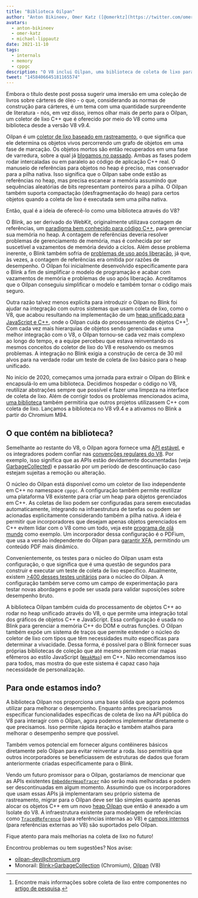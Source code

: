 ```yaml
---
title: "Biblioteca Oilpan"
author: "Anton Bikineev, Omer Katz ([@omerktz](https://twitter.com/omerktz)) e Michael Lippautz ([@mlippautz](https://twitter.com/mlippautz)), eficientes e eficazes na movimentação de arquivos"
avatars: 
  - anton-bikineev
  - omer-katz
  - michael-lippautz
date: 2021-11-10
tags: 
  - internals
  - memory
  - cppgc
description: "O V8 inclui Oilpan, uma biblioteca de coleta de lixo para gerenciar memória C++"
tweet: "1458406645181165574"
---
```


Embora o título deste post possa sugerir uma imersão em uma coleção de livros sobre cárteres de óleo - o que, considerando as normas de construção para cárteres, é um tema com uma quantidade surpreendente de literatura - nós, em vez disso, iremos olhar mais de perto para o Oilpan, um coletor de lixo C++ que é oferecido por meio do V8 como uma biblioteca desde a versão V8 v9.4.

<!--truncate-->
Oilpan é um [coletor de lixo baseado em rastreamento](https://en.wikipedia.org/wiki/Tracing_garbage_collection), o que significa que ele determina os objetos vivos percorrendo um grafo de objetos em uma fase de marcação. Os objetos mortos são então recuperados em uma fase de varredura, sobre a qual já [blogamos no passado](https://v8.dev/blog/high-performance-cpp-gc). Ambas as fases podem rodar intercaladas ou em paralelo ao código de aplicação C++ real. O manuseio de referências para objetos no heap é preciso, mas conservador para a pilha nativa. Isso significa que o Oilpan sabe onde estão as referências no heap, mas precisa escanear a memória assumindo que sequências aleatórias de bits representam ponteiros para a pilha. O Oilpan também suporta compactação (desfragmentação do heap) para certos objetos quando a coleta de lixo é executada sem uma pilha nativa.

Então, qual é a ideia de oferecê-lo como uma biblioteca através do V8?

O Blink, ao ser derivado do WebKit, originalmente utilizava contagem de referências, um [paradigma bem conhecido para código C++](https://en.cppreference.com/w/cpp/memory/shared_ptr), para gerenciar sua memória no heap. A contagem de referências deveria resolver problemas de gerenciamento de memória, mas é conhecida por ser suscetível a vazamentos de memória devido a ciclos. Além desse problema inerente, o Blink também sofria de [problemas de uso após liberação](https://en.wikipedia.org/wiki/Dangling_pointer), já que, às vezes, a contagem de referências era omitida por razões de desempenho. O Oilpan foi inicialmente desenvolvido especificamente para o Blink a fim de simplificar o modelo de programação e acabar com vazamentos de memória e problemas de uso após liberação. Acreditamos que o Oilpan conseguiu simplificar o modelo e também tornar o código mais seguro.

Outra razão talvez menos explícita para introduzir o Oilpan no Blink foi ajudar na integração com outros sistemas que usam coleta de lixo, como o V8, que acabou resultando na implementação de um [heap unificado para JavaScript e C++](https://v8.dev/blog/tracing-js-dom), onde o Oilpan cuida do processamento de objetos C++[^1]. Com cada vez mais hierarquias de objetos sendo gerenciadas e uma melhor integração com o V8, o Oilpan tornou-se cada vez mais complexo ao longo do tempo, e a equipe percebeu que estava reinventando os mesmos conceitos do coletor de lixo do V8 e resolvendo os mesmos problemas. A integração no Blink exigia a construção de cerca de 30 mil alvos para na verdade rodar um teste de coleta de lixo básico para o heap unificado.

No início de 2020, começamos uma jornada para extrair o Oilpan do Blink e encapsulá-lo em uma biblioteca. Decidimos hospedar o código no V8, reutilizar abstrações sempre que possível e fazer uma limpeza na interface de coleta de lixo. Além de corrigir todos os problemas mencionados acima, [uma biblioteca](https://docs.google.com/document/d/1ylZ25WF82emOwmi_Pg-uU6BI1A-mIbX_MG9V87OFRD8/) também permitiria que outros projetos utilizassem C++ com coleta de lixo. Lançamos a biblioteca no V8 v9.4 e a ativamos no Blink a partir do Chromium M94.

## O que contém na biblioteca?

Semelhante ao restante do V8, o Oilpan agora fornece uma [API estável](https://chromium.googlesource.com/v8/v8.git/+/HEAD/include/cppgc/), e os integradores podem confiar nas [convenções regulares do V8](https://v8.dev/docs/api). Por exemplo, isso significa que as APIs estão devidamente documentadas (veja [GarbageCollected](https://chromium.googlesource.com/v8/v8.git/+/main/include/cppgc/garbage-collected.h#17)) e passarão por um período de descontinuação caso estejam sujeitas a remoção ou alteração.

O núcleo do Oilpan está disponível como um coletor de lixo independente em C++ no namespace `cppgc`. A configuração também permite reutilizar uma plataforma V8 existente para criar um heap para objetos gerenciados em C++. As coletas de lixo podem ser configuradas para serem executadas automaticamente, integrando na infraestrutura de tarefas ou podem ser acionadas explicitamente considerando também a pilha nativa. A ideia é permitir que incorporadores que desejam apenas objetos gerenciados em C++ evitem lidar com o V8 como um todo, veja este [programa de olá mundo](https://chromium.googlesource.com/v8/v8.git/+/main/samples/cppgc/hello-world.cc) como exemplo. Um incorporador dessa configuração é o PDFium, que usa a versão independente do Oilpan para [garantir XFA](https://groups.google.com/a/chromium.org/g/chromium-dev/c/RAqBXZWsADo/m/9NH0uGqCAAAJ?utm_medium=email&utm_source=footer), permitindo um conteúdo PDF mais dinâmico.

Convenientemente, os testes para o núcleo do Oilpan usam esta configuração, o que significa que é uma questão de segundos para construir e executar um teste de coleta de lixo específico. Atualmente, existem [>400 desses testes unitários](https://source.chromium.org/chromium/chromium/src/+/main:v8/test/unittests/heap/cppgc/) para o núcleo do Oilpan. A configuração também serve como um campo de experimentação para testar novas abordagens e pode ser usada para validar suposições sobre desempenho bruto.

A biblioteca Oilpan também cuida do processamento de objetos C++ ao rodar no heap unificado através do V8, o que permite uma integração total dos gráficos de objetos C++ e JavaScript. Essa configuração é usada no Blink para gerenciar a memória C++ do DOM e outras funções. O Oilpan também expõe um sistema de traços que permite estender o núcleo do coletor de lixo com tipos que têm necessidades muito específicas para determinar a vivacidade. Dessa forma, é possível para o Blink fornecer suas próprias bibliotecas de coleção que até mesmo permitem criar mapas efêmeros ao estilo JavaScript ([`WeakMap`](https://developer.mozilla.org/en-US/docs/Web/JavaScript/Reference/Global_Objects/WeakMap)) em C++. Não recomendamos isso para todos, mas mostra do que este sistema é capaz caso haja necessidade de personalização.

## Para onde estamos indo?

A biblioteca Oilpan nos proporciona uma base sólida que agora podemos utilizar para melhorar o desempenho. Enquanto antes precisaríamos especificar funcionalidades específicas de coleta de lixo na API pública do V8 para interagir com o Oilpan, agora podemos implementar diretamente o que precisamos. Isso permite rápida iteração e também atalhos para melhorar o desempenho sempre que possível.

Também vemos potencial em fornecer alguns contêineres básicos diretamente pelo Oilpan para evitar reinventar a roda. Isso permitiria que outros incorporadores se beneficiassem de estruturas de dados que foram anteriormente criadas especificamente para o Blink.

Vendo um futuro promissor para o Oilpan, gostaríamos de mencionar que as APIs existentes [`EmbedderHeapTracer`](https://source.chromium.org/chromium/chromium/src/+/main:v8/include/v8-embedder-heap.h;l=75) não serão mais melhoradas e podem ser descontinuadas em algum momento. Assumindo que os incorporadores que usam essas APIs já implementaram seu próprio sistema de rastreamento, migrar para o Oilpan deve ser tão simples quanto apenas alocar os objetos C++ em um novo [heap Oilpan](https://source.chromium.org/chromium/chromium/src/+/main:v8/include/v8-cppgc.h;l=91) que então é anexado a um Isolate do V8. A infraestrutura existente para modelagem de referências como [`TracedReference`](https://source.chromium.org/chromium/chromium/src/+/main:v8/include/v8-traced-handle.h;l=334) (para referências internas ao V8) e [campos internos](https://source.chromium.org/chromium/chromium/src/+/main:v8/include/v8-object.h;l=502) (para referências externas ao V8) são suportados pelo Oilpan.

Fique atento para mais melhorias na coleta de lixo no futuro!

Encontrou problemas ou tem sugestões? Nos avise:

- [oilpan-dev@chromium.org](mailto:oilpan-dev@chromium.org)
- Monorail: [Blink>GarbageCollection](https://bugs.chromium.org/p/chromium/issues/entry?template=Defect+report+from+user&components=Blink%3EGarbageCollection) (Chromium), [Oilpan](https://bugs.chromium.org/p/v8/issues/entry?template=Defect+report+from+user&components=Oilpan) (V8)

[^1]: Encontre mais informações sobre coleta de lixo entre componentes no [artigo de pesquisa](https://research.google/pubs/pub48052/).
